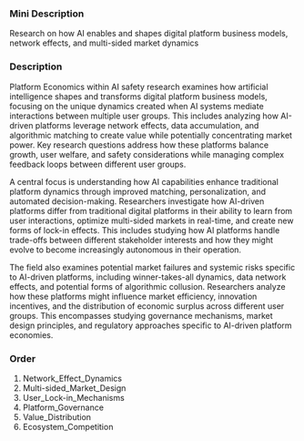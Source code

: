 ### Mini Description

Research on how AI enables and shapes digital platform business models, network effects, and multi-sided market dynamics

### Description

Platform Economics within AI safety research examines how artificial intelligence shapes and transforms digital platform business models, focusing on the unique dynamics created when AI systems mediate interactions between multiple user groups. This includes analyzing how AI-driven platforms leverage network effects, data accumulation, and algorithmic matching to create value while potentially concentrating market power. Key research questions address how these platforms balance growth, user welfare, and safety considerations while managing complex feedback loops between different user groups.

A central focus is understanding how AI capabilities enhance traditional platform dynamics through improved matching, personalization, and automated decision-making. Researchers investigate how AI-driven platforms differ from traditional digital platforms in their ability to learn from user interactions, optimize multi-sided markets in real-time, and create new forms of lock-in effects. This includes studying how AI platforms handle trade-offs between different stakeholder interests and how they might evolve to become increasingly autonomous in their operation.

The field also examines potential market failures and systemic risks specific to AI-driven platforms, including winner-takes-all dynamics, data network effects, and potential forms of algorithmic collusion. Researchers analyze how these platforms might influence market efficiency, innovation incentives, and the distribution of economic surplus across different user groups. This encompasses studying governance mechanisms, market design principles, and regulatory approaches specific to AI-driven platform economies.

### Order

1. Network_Effect_Dynamics
2. Multi-sided_Market_Design
3. User_Lock-in_Mechanisms
4. Platform_Governance
5. Value_Distribution
6. Ecosystem_Competition
